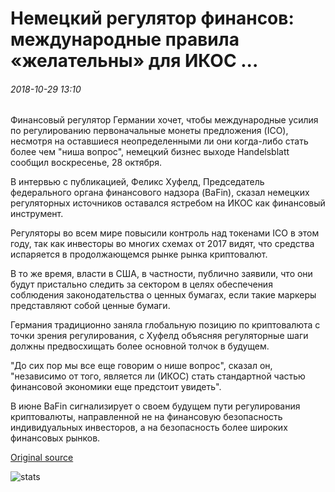 # Немецкий регулятор финансов: международные правила «желательны» для ИКОС ...

###### 2018-10-29 13:10

Финансовый регулятор Германии хочет, чтобы международные усилия по регулированию первоначальные монеты предложения (ICO), несмотря на оставшиеся неопределенными ли они когда-либо стать более чем "ниша вопрос", немецкий бизнес выходе Handelsblatt сообщил воскресенье, 28 октября.

В интервью с публикацией, Феликс Хуфелд, Председатель федерального органа финансового надзора (BaFin), сказал немецких регуляторных источников оставался ястребом на ИКОС как финансовый инструмент.

Регуляторы во всем мире повысили контроль над токенами ICO в этом году, так как инвесторы во многих схемах от 2017 видят, что средства испаряется в продолжающемся рынке рынка криптовалют.

В то же время, власти в США, в частности, публично заявили, что они будут пристально следить за сектором в целях обеспечения соблюдения законодательства о ценных бумагах, если такие маркеры представляют собой ценные бумаги.

Германия традиционно заняла глобальную позицию по криптовалюта с точки зрения регулирования, с Хуфелд объясняя регуляторные шаги должны предвосхищать более основной толчок в будущем.

"До сих пор мы все еще говорим о нише вопрос", сказал он, "независимо от того, является ли (ИКОС) стать стандартной частью финансовой экономики еще предстоит увидеть".

В июне BaFin сигнализирует о своем будущем пути регулирования криптовалюты, направленной не на финансовую безопасность индивидуальных инвесторов, а на безопасность более широких финансовых рынков.

[Original source](https://cointelegraph.com/news/german-finance-regulator-international-regulations-desirable-for-icos)

![stats](https://c.statcounter.com/11760860/0/a89fa40b/1/ "stats")